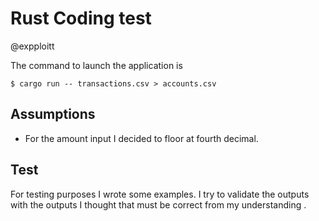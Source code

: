 # Rust Coding test

@expploitt

The command to launch the application is

```
$ cargo run -- transactions.csv > accounts.csv
```


## Assumptions

- For the amount input I decided to floor at fourth decimal.

## Test

For testing purposes I wrote some examples. I try to validate the outputs with the outputs I thought that must be correct
from my understanding .
